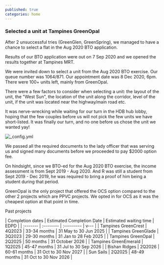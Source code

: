 ```yaml
---
published: true
categories: home
---
```

### Selected a unit at Tampines GreenOpal

After 2 unsuccessful tries (GreenGlen, GreenSpring), we managed to have a chance to select a flat in the Aug 2020 BTO application.

Results of our BTO application were out on 7 Sep 2020 and we opened the results together at Tampines MRT.

We were invited down to select a unit from the Aug 2020 BTO exercise. Our queue number was 1064/871. Our appointment date was 8 Dec 2020, 6pm. There were 100+ units left, mainly from GreenOpal.

There were a few factors to consider when selecting a unit: the layout of the unit, the "West Sun", the location of the unit along the corridor, level of the unit, if the unit was located near the highway/main road etc.

It was nerve-wrecking while waiting for our turn in the HDB hub lobby, hoping that the few couples before us will not pick the few units we have short-listed. It was finally our turn, and no one before us chose the unit we wanted yay! 

![_config.yml]({{site.baseurl}}/images/hdb1.jpeg)

We passed all the required documents to the lady officer that was serving us and signed many documents before we proceeded to pay $2000 option fee.

On hindsight, since we BTO-ed for the Aug 2020 BTO exercise, the income assessment is from Sept 2019 - Aug 2020. And R was still a student from Sept 2019 - Dec 2019, he was required to bring a proof of him being a student during that period.

GreenOpal is the only project that offered the OCS option compared to the other 2 projects which are PPVC projects. We opted in for OCS as it was the cheapest option at that point in time.

Past projects

| Completion dates | Estimated Completion Date | Estimated waiting time | EDPD |
| :------- | :-------- | :--------- | v--- |
| Tampines GreenCrest | 4Q2023 | 33-34 months | 31 May to 30 Jun 2025 |
| Tampines GreenGlade | 3Q2023 | 29-30 months | 31 Jan to 28 Feb 2025 |
| Tampines GreenOpal | 2Q2025 | 50 months | 31 October 2026 |
| Tampines GreenEmerald | 1Q2025 | 45-47 months | 31 Jul to 30 Sep 2026 |
| Bishan Ridges | 2Q2026 | 60-61 months | 31 Oct to 30 Nov 2027 |
| Sun Sails | 2Q2025 | 48-49 months | 31 Oct to 30 Nov 2026 |
